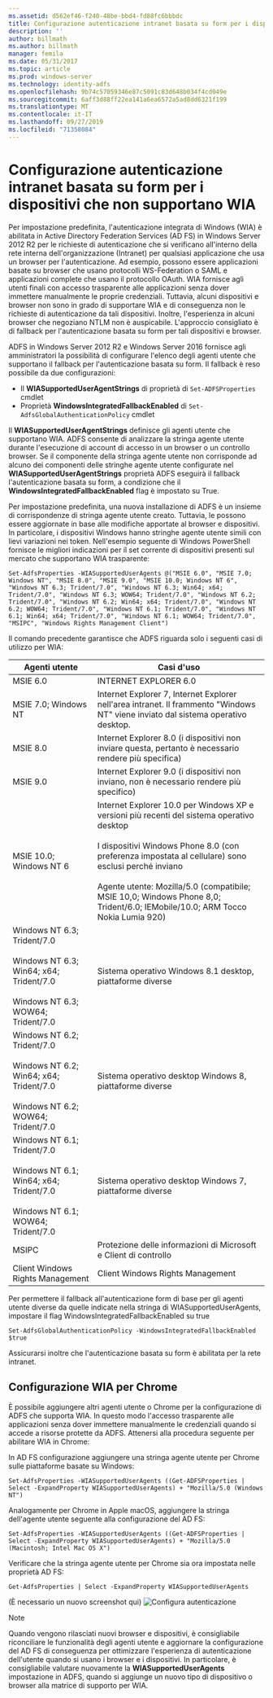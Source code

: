 ```yaml
---
ms.assetid: d562ef46-f240-48be-bbd4-fd88fc6bbbdc
title: Configurazione autenticazione intranet basata su form per i dispositivi che non supportano WIA
description: ''
author: billmath
ms.author: billmath
manager: femila
ms.date: 05/31/2017
ms.topic: article
ms.prod: windows-server
ms.technology: identity-adfs
ms.openlocfilehash: 9b74c57059346e87c5091c83d648b034f4cd049e
ms.sourcegitcommit: 6aff3d88ff22ea141a6ea6572a5ad8dd6321f199
ms.translationtype: MT
ms.contentlocale: it-IT
ms.lasthandoff: 09/27/2019
ms.locfileid: "71358084"
---
```

# <a name="configuring-intranet-forms-based-authentication-for-devices-that-do-not-support-wia"></a>Configurazione autenticazione intranet basata su form per i dispositivi che non supportano WIA


Per impostazione predefinita, l'autenticazione integrata di Windows (WIA) è abilitata in Active Directory Federation Services (AD FS) in Windows Server 2012 R2 per le richieste di autenticazione che si verificano all'interno della rete interna dell'organizzazione (Intranet) per qualsiasi applicazione che usa un browser per l'autenticazione. Ad esempio, possono essere applicazioni basate su browser che usano protocolli WS-Federation o SAML e applicazioni complete che usano il protocollo OAuth. WIA fornisce agli utenti finali con accesso trasparente alle applicazioni senza dover immettere manualmente le proprie credenziali. Tuttavia, alcuni dispositivi e browser non sono in grado di supportare WIA e di conseguenza non le richieste di autenticazione da tali dispositivi. Inoltre, l'esperienza in alcuni browser che negoziano NTLM non è auspicabile. L'approccio consigliato è di fallback per l'autenticazione basata su form per tali dispositivi e browser.

ADFS in Windows Server 2012 R2 e Windows Server 2016 fornisce agli amministratori la possibilità di configurare l'elenco degli agenti utente che supportano il fallback per l'autenticazione basata su form. Il fallback è reso possibile da due configurazioni:


- Il **WIASupportedUserAgentStrings** di proprietà di `Set-ADFSProperties` cmdlet
- Proprietà **WindowsIntegratedFallbackEnabled** di `Set-AdfsGlobalAuthenticationPolicy` cmdlet

Il **WIASupportedUserAgentStrings** definisce gli agenti utente che supportano WIA. ADFS consente di analizzare la stringa agente utente durante l'esecuzione di account di accesso in un browser o un controllo browser. Se il componente della stringa agente utente non corrisponde ad alcuno dei componenti delle stringhe agente utente configurate nel **WIASupportedUserAgentStrings** proprietà ADFS eseguirà il fallback l'autenticazione basata su form, a condizione che il **WindowsIntegratedFallbackEnabled** flag è impostato su True.

Per impostazione predefinita, una nuova installazione di ADFS è un insieme di corrispondenze di stringa agente utente creato. Tuttavia, le possono essere aggiornate in base alle modifiche apportate al browser e dispositivi. In particolare, i dispositivi Windows hanno stringhe agente utente simili con lievi variazioni nei token. Nell'esempio seguente di Windows PowerShell fornisce le migliori indicazioni per il set corrente di dispositivi presenti sul mercato che supportano WIA trasparente:

    Set-AdfsProperties -WIASupportedUserAgents @("MSIE 6.0", "MSIE 7.0; Windows NT", "MSIE 8.0", "MSIE 9.0", "MSIE 10.0; Windows NT 6", "Windows NT 6.3; Trident/7.0", "Windows NT 6.3; Win64; x64; Trident/7.0", "Windows NT 6.3; WOW64; Trident/7.0", "Windows NT 6.2; Trident/7.0", "Windows NT 6.2; Win64; x64; Trident/7.0", "Windows NT 6.2; WOW64; Trident/7.0", "Windows NT 6.1; Trident/7.0", "Windows NT 6.1; Win64; x64; Trident/7.0", "Windows NT 6.1; WOW64; Trident/7.0", "MSIPC", "Windows Rights Management Client")

Il comando precedente garantisce che ADFS riguarda solo i seguenti casi di utilizzo per WIA:

Agenti utente|Casi d'uso|
-----|-----|
MSIE 6.0|INTERNET EXPLORER 6.0|
MSIE 7.0; Windows NT|Internet Explorer 7, Internet Explorer nell'area intranet. Il frammento "Windows NT" viene inviato dal sistema operativo desktop.|
MSIE 8.0|Internet Explorer 8.0 (i dispositivi non inviare questa, pertanto è necessario rendere più specifica)|
MSIE 9.0|Internet Explorer 9.0 (i dispositivi non inviano, non è necessario rendere più specifico)|
MSIE 10.0; Windows NT 6|Internet Explorer 10.0 per Windows XP e versioni più recenti del sistema operativo desktop</br></br>I dispositivi Windows Phone 8.0 (con preferenza impostata al cellulare) sono esclusi perché inviano</br></br>Agente utente: Mozilla/5.0 (compatibile; MSIE 10,0; Windows Phone 8,0; Trident/6.0; IEMobile/10.0; ARM Tocco Nokia Lumia 920)|
Windows NT 6.3; Trident/7.0</br></br>Windows NT 6.3; Win64; x64; Trident/7.0</br></br>Windows NT 6.3; WOW64; Trident/7.0| Sistema operativo Windows 8.1 desktop, piattaforme diverse|
Windows NT 6.2; Trident/7.0</br></br>Windows NT 6.2; Win64; x64; Trident/7.0</br></br>Windows NT 6.2; WOW64; Trident/7.0|Sistema operativo desktop Windows 8, piattaforme diverse|
Windows NT 6.1; Trident/7.0</br></br>Windows NT 6.1; Win64; x64; Trident/7.0</br></br>Windows NT 6.1; WOW64; Trident/7.0|Sistema operativo desktop Windows 7, piattaforme diverse|
MSIPC| Protezione delle informazioni di Microsoft e Client di controllo|
Client Windows Rights Management|Client Windows Rights Management|

Per permettere il fallback all'autenticazione form di base per gli agenti utente diverse da quelle indicate nella stringa di WIASupportedUserAgents, impostare il flag WindowsIntegratedFallbackEnabled su true

    Set-AdfsGlobalAuthenticationPolicy -WindowsIntegratedFallbackEnabled $true

Assicurarsi inoltre che l'autenticazione basata su form è abilitata per la rete intranet.

## <a name="configuring-wia-for-chrome"></a>Configurazione WIA per Chrome
È possibile aggiungere altri agenti utente o Chrome per la configurazione di ADFS che supporta WIA. In questo modo l'accesso trasparente alle applicazioni senza dover immettere manualmente le credenziali quando si accede a risorse protette da ADFS. Attenersi alla procedura seguente per abilitare WIA in Chrome:

In AD FS configurazione aggiungere una stringa agente utente per Chrome sulle piattaforme basate su Windows:

    Set-AdfsProperties -WIASupportedUserAgents ((Get-ADFSProperties | Select -ExpandProperty WIASupportedUserAgents) + "Mozilla/5.0 (Windows NT")

Analogamente per Chrome in Apple macOS, aggiungere la stringa dell'agente utente seguente alla configurazione del AD FS:

    Set-AdfsProperties -WIASupportedUserAgents ((Get-ADFSProperties | Select -ExpandProperty WIASupportedUserAgents) + "Mozilla/5.0 (Macintosh; Intel Mac OS X")

Verificare che la stringa agente utente per Chrome sia ora impostata nelle proprietà AD FS:

    Get-AdfsProperties | Select -ExpandProperty WIASupportedUserAgents

(È necessario un nuovo screenshot qui) ![Configura autenticazione](media/Configure-intranet-forms-based-authentication-for-devices-that-do-not-support-WIA/chrome1.png) 

>[!NOTE]   
> Quando vengono rilasciati nuovi browser e dispositivi, è consigliabile riconciliare le funzionalità degli agenti utente e aggiornare la configurazione del AD FS di conseguenza per ottimizzare l'esperienza di autenticazione dell'utente quando si usano i browser e i dispositivi. In particolare, è consigliabile valutare nuovamente la **WIASupportedUserAgents** impostazione in ADFS, quando si aggiunge un nuovo tipo di dispositivo o browser alla matrice di supporto per WIA.



